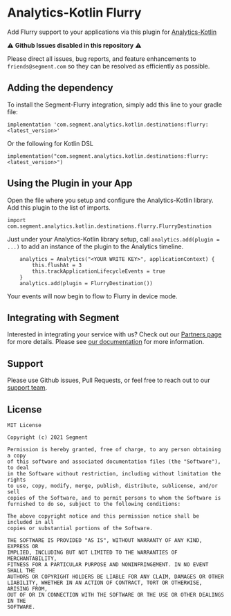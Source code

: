 # Analytics-Kotlin Flurry

Add Flurry support to your applications via this plugin for [Analytics-Kotlin](https://github.com/segmentio/analytics-kotlin)

⚠️ **Github Issues disabled in this repository** ⚠️

Please direct all issues, bug reports, and feature enhancements to `friends@segment.com` so they can be resolved as efficiently as possible. 

## Adding the dependency
To install the Segment-Flurry integration, simply add this line to your gradle file:

```
implementation 'com.segment.analytics.kotlin.destinations:flurry:<latest_version>'
```
Or the following for Kotlin DSL
```
implementation("com.segment.analytics.kotlin.destinations:flurry:<latest_version>")
```

## Using the Plugin in your App

Open the file where you setup and configure the Analytics-Kotlin library. Add this plugin to the list of imports.

```
import com.segment.analytics.kotlin.destinations.flurry.FlurryDestination
```

Just under your Analytics-Kotlin library setup, call `analytics.add(plugin = ...)` to add an instance of the plugin to the Analytics timeline.

```
    analytics = Analytics("<YOUR WRITE KEY>", applicationContext) {
        this.flushAt = 3
        this.trackApplicationLifecycleEvents = true
    }
    analytics.add(plugin = FlurryDestination())
```

Your events will now begin to flow to Flurry in device mode.


## Integrating with Segment

Interested in integrating your service with us? Check out our [Partners page](https://segment.com/partners/) for more details.
Please see [our documentation](https://segment.com/docs/connections/destinations/catalog/flurry/) for more information.


## Support

Please use Github issues, Pull Requests, or feel free to reach out to our [support team](https://segment.com/help/).


## License
```
MIT License

Copyright (c) 2021 Segment

Permission is hereby granted, free of charge, to any person obtaining a copy
of this software and associated documentation files (the "Software"), to deal
in the Software without restriction, including without limitation the rights
to use, copy, modify, merge, publish, distribute, sublicense, and/or sell
copies of the Software, and to permit persons to whom the Software is
furnished to do so, subject to the following conditions:

The above copyright notice and this permission notice shall be included in all
copies or substantial portions of the Software.

THE SOFTWARE IS PROVIDED "AS IS", WITHOUT WARRANTY OF ANY KIND, EXPRESS OR
IMPLIED, INCLUDING BUT NOT LIMITED TO THE WARRANTIES OF MERCHANTABILITY,
FITNESS FOR A PARTICULAR PURPOSE AND NONINFRINGEMENT. IN NO EVENT SHALL THE
AUTHORS OR COPYRIGHT HOLDERS BE LIABLE FOR ANY CLAIM, DAMAGES OR OTHER
LIABILITY, WHETHER IN AN ACTION OF CONTRACT, TORT OR OTHERWISE, ARISING FROM,
OUT OF OR IN CONNECTION WITH THE SOFTWARE OR THE USE OR OTHER DEALINGS IN THE
SOFTWARE.
```
